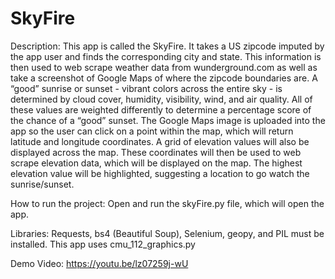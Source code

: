 # SkyFire
Description:
This app is called the SkyFire. It takes a US zipcode imputed by the app user and finds the corresponding city and state. This information is then used to web scrape weather data from wunderground.com as well as take a screenshot of Google Maps of where the zipcode boundaries are. A “good” sunrise or sunset - vibrant colors across the entire sky - is determined by cloud cover, humidity, visibility, wind, and air quality. All of these values are weighted differently to determine a percentage score of the chance of a “good” sunset. The Google Maps image is uploaded into the app so the user can click on a point within the map, which will return latitude and longitude coordinates. A grid of elevation values will also be displayed across the map. These coordinates will then be used to web scrape elevation data, which will be displayed on the map. The highest elevation value will be highlighted, suggesting a location to go watch the sunrise/sunset.

How to run the project:
Open and run the skyFire.py file, which will open the app.

Libraries:
Requests, bs4 (Beautiful Soup), Selenium, geopy, and PIL must be installed.
This app uses cmu_112_graphics.py

Demo Video:
https://youtu.be/lz07259j-wU
